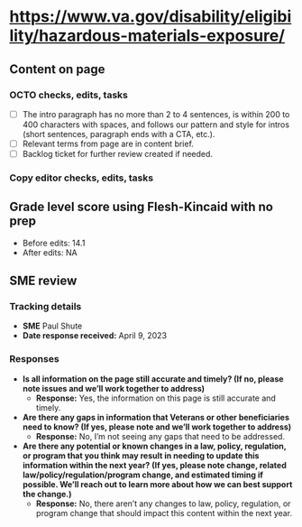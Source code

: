 # https://www.va.gov/disability/eligibility/hazardous-materials-exposure/

## Content on page

### OCTO checks, edits, tasks

- [ ] The intro paragraph has no more than 2 to 4 sentences, is within 200 to 400 characters with spaces, and follows our pattern and style for intros (short sentences, paragraph ends with a CTA, etc.).
- [ ] Relevant terms from page are in content brief.
- [ ] Backlog ticket for further review created if needed.

### Copy editor checks, edits, tasks

## Grade level score using Flesh-Kincaid with no prep
- Before edits: 14.1
- After edits: NA

## SME review

### Tracking details

- **SME** Paul Shute
- **Date response received:** April 9, 2023

### Responses

- **Is all information on the page still accurate and timely? (If no, please note issues and we’ll work together to address)**
  - **Response:** Yes, the information on this page is still accurate and timely. 
- **Are there any gaps in information that Veterans or other beneficiaries need to know? (If yes, please note and we’ll work together to address)**
  - **Response:** No, I’m not seeing any gaps that need to be addressed. 
- **Are there any potential or known changes in a law, policy, regulation, or program that you think may result in needing to update this information within the next year? (If yes, please note change, related law/policy/regulation/program change, and estimated timing if possible. We’ll reach out to learn more about how we can best support the change.)**
  - **Response:** No, there aren’t any changes to law, policy, regulation, or program change that should impact this content within the next year. 
